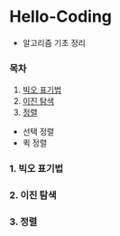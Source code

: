 # Hello-Coding
- 알고리즘 기초 정리


### 목차
1. [빅오 표기법](#1.-빅오-표기법)
2. [이진 탐색](#2.-이진-탐색)
3. [정렬](#3.-정렬)
 * 선택 정렬
 * 퀵 정렬

### 1. 빅오 표기법

### 2. 이진 탐색

### 3. 정렬
